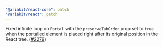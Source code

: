 ```yaml
---
"@ariakit/react-core": patch
"@ariakit/react": patch
---
```


Fixed infinite loop on `Portal` with the `preserveTabOrder` prop set to `true` when the portalled element is placed right after its original position in the React tree. ([#2279](https://github.com/ariakit/ariakit/pull/2279))

